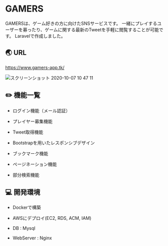 # GAMERS

GAMERSは、ゲーム好きの方に向けたSNSサービスです。
一緒にプレイするユーザーを募ったり、ゲームに関する最新のTweetを手軽に閲覧することが可能です。
Laravelで作成しました。

## :earth_asia: URL

https://www.gamers-app.tk/

![スクリーンショット 2020-10-07 10 47 11](https://user-images.githubusercontent.com/53544498/95278162-88e2b500-088a-11eb-930e-e96f40b1b95d.png)


## :pencil2: 機能一覧

* ログイン機能（メール認証）

* プレイヤー募集機能

* Tweet取得機能

* Bootstrapを用いたレスポンシブデザイン

* ブックマーク機能

* ページネーション機能

* 部分検索機能


## :computer: 開発環境

* Dockerで構築

* AWSにデプロイ(EC2, RDS, ACM, IAM)

* DB : Mysql

* WebServer : Nginx

